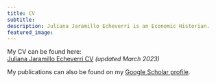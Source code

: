 ```yaml
---
title: CV
subtitle: 
description: Juliana Jaramillo Echeverri is an Economic Historian.
featured_image: 
---
```


My CV can be found here:  
[Juliana Jaramillo Echeverri CV](https://www.dropbox.com/s/7gksvhsyaiqzq4t/CV_JJE.pdf?dl=0) *(updated March 2023)*

My publications can also be found on my [Google Scholar profile](https://scholar.google.co.uk/citations?hl=es&user=_9jo0UAAAAAJ).
